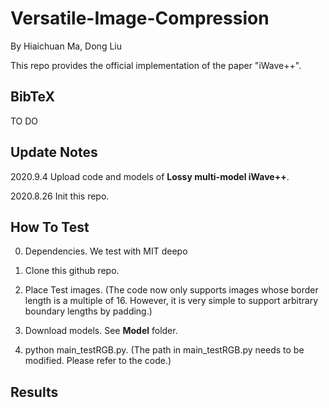 # Versatile-Image-Compression
By Hiaichuan Ma, Dong Liu

This repo provides the official implementation of the paper "iWave++".

## **BibTeX**

TO DO

## **Update Notes**

2020.9.4  Upload code and models of **Lossy multi-model iWave++**.

2020.8.26 Init this repo.

## **How To Test**
0. Dependencies. We test with MIT deepo 

1. Clone this github repo.

2. Place Test images. (The code now only supports images whose border length is a multiple of 16. However, it is very simple to support arbitrary boundary lengths by padding.)

3. Download models. See **Model** folder.

4. python main_testRGB.py. (The path in main_testRGB.py needs to be modified. Please refer to the code.)


## **Results**
